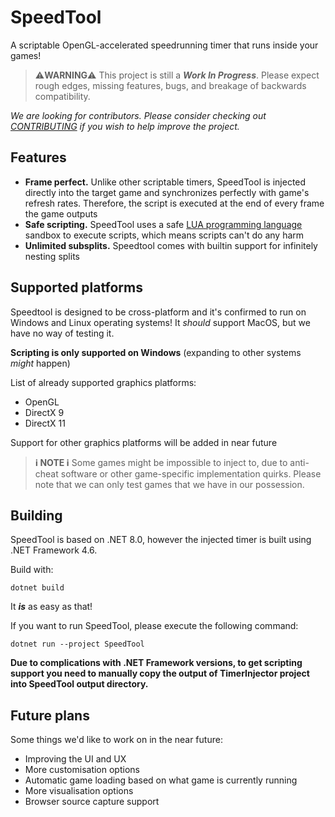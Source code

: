 # SpeedTool
A scriptable OpenGL-accelerated speedrunning timer that runs inside your games!

>⚠️**WARNING**⚠️ This project is still a _**Work In Progress**_. Please expect rough edges, missing features, bugs, and breakage of backwards compatibility.

_We are looking for contributors. Please consider checking out [CONTRIBUTING](CONTRIBUTING.md) if you wish to help improve the project._

## Features
* **Frame perfect.** Unlike other scriptable timers, SpeedTool is injected directly into the target game and synchronizes perfectly with game's refresh rates. Therefore, the script is executed at the end of every frame the game outputs
* **Safe scripting.** SpeedTool uses a safe [LUA programming language](https://www.lua.org/) sandbox to execute scripts, which means scripts can't do any harm
* **Unlimited subsplits.** Speedtool comes with builtin support for infinitely nesting splits

## Supported platforms

Speedtool is designed to be cross-platform and it's confirmed to run on Windows and Linux operating systems! It *should* support MacOS, but we have no way of testing it.

**Scripting is only supported on Windows** (expanding to other systems _might_ happen)

List of already supported graphics platforms:
* OpenGL
* DirectX 9
* DirectX 11

Support for other graphics platforms will be added in near future

> **ℹ️ NOTE ℹ️** Some games might be impossible to inject to, due to anti-cheat software or other game-specific implementation quirks. Please note that we can only test games that we have in our possession.

## Building

SpeedTool is based on .NET 8.0, however the injected timer is built using .NET Framework 4.6.

Build with:
```
dotnet build
```

It _**is**_ as easy as that!

If you want to run SpeedTool, please execute the following command:
```
dotnet run --project SpeedTool
```

**Due to complications with .NET Framework versions, to get scripting support you need to manually copy the output of TimerInjector project into SpeedTool output directory.**

## Future plans

Some things we'd like to work on in the near future:

* Improving the UI and UX
* More customisation options
* Automatic game loading based on what game is currently running
* More visualisation options
* Browser source capture support
